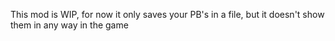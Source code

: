 This mod is WIP, for now it only saves your PB's in a file, but it doesn't show them in any way in the game